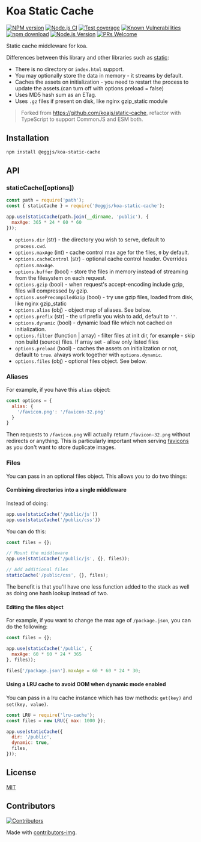 # Koa Static Cache

[![NPM version][npm-image]][npm-url]
[![Node.js CI](https://github.com/eggjs/koa-static-cache/actions/workflows/nodejs.yml/badge.svg)](https://github.com/eggjs/koa-static-cache/actions/workflows/nodejs.yml)
[![Test coverage][codecov-image]][codecov-url]
[![Known Vulnerabilities][snyk-image]][snyk-url]
[![npm download][download-image]][download-url]
[![Node.js Version](https://img.shields.io/node/v/@eggjs/koa-static-cache.svg?style=flat)](https://nodejs.org/en/download/)
[![PRs Welcome](https://img.shields.io/badge/PRs-welcome-brightgreen.svg?style=flat-square)](https://makeapullrequest.com)

[npm-image]: https://img.shields.io/npm/v/@eggjs/koa-static-cache.svg?style=flat-square
[npm-url]: https://npmjs.org/package/@eggjs/koa-static-cache
[codecov-image]: https://img.shields.io/codecov/c/github/eggjs/koa-static-cache.svg?style=flat-square
[codecov-url]: https://codecov.io/github/eggjs/koa-static-cache?branch=master
[snyk-image]: https://snyk.io/test/npm/@eggjs/koa-static-cache/badge.svg?style=flat-square
[snyk-url]: https://snyk.io/test/npm/@eggjs/koa-static-cache
[download-image]: https://img.shields.io/npm/dm/@eggjs/koa-static-cache.svg?style=flat-square
[download-url]: https://npmjs.org/package/@eggjs/koa-static-cache

Static cache middleware for koa.

Differences between this library and other libraries such as [static](https://github.com/koajs/static):

- There is no directory or `index.html` support.
- You may optionally store the data in memory - it streams by default.
- Caches the assets on initialization - you need to restart the process to update the assets.(can turn off with options.preload = false)
- Uses MD5 hash sum as an ETag.
- Uses `.gz` files if present on disk, like nginx gzip_static module

> Forked from https://github.com/koajs/static-cache, refactor with TypeScript to support CommonJS and ESM both.

## Installation

```bash
npm install @eggjs/koa-static-cache
```

## API

### staticCache([options])

```js
const path = require('path');
const { staticCache } = require('@eggjs/koa-static-cache');

app.use(staticCache(path.join(__dirname, 'public'), {
  maxAge: 365 * 24 * 60 * 60
}));
```

- `options.dir` (str) - the directory you wish to serve, default to `process.cwd`.
- `options.maxAge` (int) - cache control max age for the files, `0` by default.
- `options.cacheControl` (str) - optional cache control header. Overrides `options.maxAge`.
- `options.buffer` (bool) - store the files in memory instead of streaming from the filesystem on each request.
- `options.gzip` (bool) - when request's accept-encoding include gzip, files will compressed by gzip.
- `options.usePrecompiledGzip` (bool) - try use gzip files, loaded from disk, like nginx gzip_static
- `options.alias` (obj) - object map of aliases. See below.
- `options.prefix` (str) - the url prefix you wish to add, default to `''`.
- `options.dynamic` (bool) - dynamic load file which not cached on initialization.
- `options.filter` (function | array) - filter files at init dir, for example - skip non build (source) files. If array set - allow only listed files
- `options.preload` (bool) - caches the assets on initialization or not, default to `true`. always work together with `options.dynamic`.
- `options.files` (obj) - optional files object. See below.

### Aliases

For example, if you have this `alias` object:

```js
const options = {
  alias: {
    '/favicon.png': '/favicon-32.png'
  }
}
```

Then requests to `/favicon.png` will actually return `/favicon-32.png` without redirects or anything.
This is particularly important when serving [favicons](https://github.com/audreyr/favicon-cheat-sheet) as you don't want to store duplicate images.

### Files

You can pass in an optional files object.
This allows you to do two things:

#### Combining directories into a single middleware

Instead of doing:

```js
app.use(staticCache('/public/js'))
app.use(staticCache('/public/css'))
```

You can do this:

```js
const files = {};

// Mount the middleware
app.use(staticCache('/public/js', {}, files));

// Add additional files
staticCache('/public/css', {}, files);
```

The benefit is that you'll have one less function added to the stack as well as doing one hash lookup instead of two.

#### Editing the files object

For example, if you want to change the max age of `/package.json`, you can do the following:

```js
const files = {};

app.use(staticCache('/public', {
  maxAge: 60 * 60 * 24 * 365
}, files));

files['/package.json'].maxAge = 60 * 60 * 24 * 30;
```

#### Using a LRU cache to avoid OOM when dynamic mode enabled

You can pass in a lru cache instance which has tow methods: `get(key)` and `set(key, value)`.

```js
const LRU = require('lru-cache');
const files = new LRU({ max: 1000 });

app.use(staticCache({
  dir: '/public',
  dynamic: true,
  files,
}));
```

## License

[MIT](LICENSE)

## Contributors

[![Contributors](https://contrib.rocks/image?repo=eggjs/koa-static-cache)](https://github.com/eggjs/koa-static-cache/graphs/contributors)

Made with [contributors-img](https://contrib.rocks).

